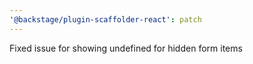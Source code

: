 ```yaml
---
'@backstage/plugin-scaffolder-react': patch
---
```


Fixed issue for showing undefined for hidden form items
